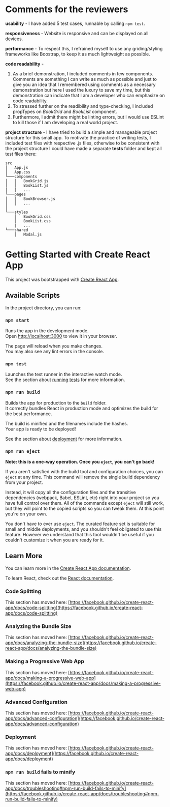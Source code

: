 # Comments for the reviewers

**usability** - I have added 5 test cases, runnable by calling  `npm test`.

**responsiveness** - Website is responsive and can be displayed on all devices.

**performance** - To respect this, I refrained myself to use any griding/styling frameworks like Boostrap, to keep it as much lightweight as possible.

**code readability** - 
1. As a brief demonstration, I included comments in few components. Comments are something I can write as much as possible and just to give you an idea that I remembered using comments as a necessary demonstration but here I used the luxury to save my time, but this demonstration can indicate that I am a developer who can emphasize on code readability. 
2. To stressed further on the readibility and type-checking, I included propTypes on *BookGrid* and *BookList* component.
3. Furthermore, I admit there might be linting errors, but I would use ESLint to kill those if I am developing a real world project.

**project structure** - I have tried to build a simple and manageable project structure for this small app. To motivate the practice of writing tests, I included test files with respective .js files, otherwise to be consistent with the project structure I could have made a separate **tests** folder and kept all test files there:

```
src
│   App.js 
│   App.css
└───components
│   │   BookGrid.js
│   │   BookList.js
|   |   ...
└───pages
│   │   BookBrowser.js
│   │   ...
│   
└───styles
    │   BookGrid.css
    │   BookList.css
    |   ...
└───shared
    │   Modal.js
```




# Getting Started with Create React App

This project was bootstrapped with [Create React App](https://github.com/facebook/create-react-app).

## Available Scripts

In the project directory, you can run:

### `npm start`

Runs the app in the development mode.\
Open [http://localhost:3000](http://localhost:3000) to view it in your browser.

The page will reload when you make changes.\
You may also see any lint errors in the console.

### `npm test`

Launches the test runner in the interactive watch mode.\
See the section about [running tests](https://facebook.github.io/create-react-app/docs/running-tests) for more information.

### `npm run build`

Builds the app for production to the `build` folder.\
It correctly bundles React in production mode and optimizes the build for the best performance.

The build is minified and the filenames include the hashes.\
Your app is ready to be deployed!

See the section about [deployment](https://facebook.github.io/create-react-app/docs/deployment) for more information.

### `npm run eject`

**Note: this is a one-way operation. Once you `eject`, you can't go back!**

If you aren't satisfied with the build tool and configuration choices, you can `eject` at any time. This command will remove the single build dependency from your project.

Instead, it will copy all the configuration files and the transitive dependencies (webpack, Babel, ESLint, etc) right into your project so you have full control over them. All of the commands except `eject` will still work, but they will point to the copied scripts so you can tweak them. At this point you're on your own.

You don't have to ever use `eject`. The curated feature set is suitable for small and middle deployments, and you shouldn't feel obligated to use this feature. However we understand that this tool wouldn't be useful if you couldn't customize it when you are ready for it.

## Learn More

You can learn more in the [Create React App documentation](https://facebook.github.io/create-react-app/docs/getting-started).

To learn React, check out the [React documentation](https://reactjs.org/).

### Code Splitting

This section has moved here: [https://facebook.github.io/create-react-app/docs/code-splitting](https://facebook.github.io/create-react-app/docs/code-splitting)

### Analyzing the Bundle Size

This section has moved here: [https://facebook.github.io/create-react-app/docs/analyzing-the-bundle-size](https://facebook.github.io/create-react-app/docs/analyzing-the-bundle-size)

### Making a Progressive Web App

This section has moved here: [https://facebook.github.io/create-react-app/docs/making-a-progressive-web-app](https://facebook.github.io/create-react-app/docs/making-a-progressive-web-app)

### Advanced Configuration

This section has moved here: [https://facebook.github.io/create-react-app/docs/advanced-configuration](https://facebook.github.io/create-react-app/docs/advanced-configuration)

### Deployment

This section has moved here: [https://facebook.github.io/create-react-app/docs/deployment](https://facebook.github.io/create-react-app/docs/deployment)

### `npm run build` fails to minify

This section has moved here: [https://facebook.github.io/create-react-app/docs/troubleshooting#npm-run-build-fails-to-minify](https://facebook.github.io/create-react-app/docs/troubleshooting#npm-run-build-fails-to-minify)
